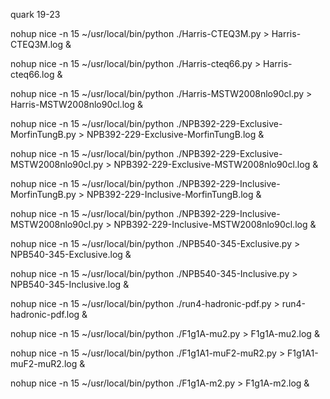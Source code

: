 quark 19-23

nohup nice -n 15 ~/usr/local/bin/python ./Harris-CTEQ3M.py > Harris-CTEQ3M.log &

nohup nice -n 15 ~/usr/local/bin/python ./Harris-cteq66.py > Harris-cteq66.log &

nohup nice -n 15 ~/usr/local/bin/python ./Harris-MSTW2008nlo90cl.py > Harris-MSTW2008nlo90cl.log &

nohup nice -n 15 ~/usr/local/bin/python ./NPB392-229-Exclusive-MorfinTungB.py > NPB392-229-Exclusive-MorfinTungB.log &

nohup nice -n 15 ~/usr/local/bin/python ./NPB392-229-Exclusive-MSTW2008nlo90cl.py > NPB392-229-Exclusive-MSTW2008nlo90cl.log &

nohup nice -n 15 ~/usr/local/bin/python ./NPB392-229-Inclusive-MorfinTungB.py > NPB392-229-Inclusive-MorfinTungB.log &

nohup nice -n 15 ~/usr/local/bin/python ./NPB392-229-Inclusive-MSTW2008nlo90cl.py > NPB392-229-Inclusive-MSTW2008nlo90cl.log &

nohup nice -n 15 ~/usr/local/bin/python ./NPB540-345-Exclusive.py > NPB540-345-Exclusive.log &

nohup nice -n 15 ~/usr/local/bin/python ./NPB540-345-Inclusive.py > NPB540-345-Inclusive.log &

nohup nice -n 15 ~/usr/local/bin/python ./run4-hadronic-pdf.py > run4-hadronic-pdf.log &

nohup nice -n 15 ~/usr/local/bin/python ./F1g1A-mu2.py > F1g1A-mu2.log &

nohup nice -n 15 ~/usr/local/bin/python ./F1g1A1-muF2-muR2.py > F1g1A1-muF2-muR2.log &

nohup nice -n 15 ~/usr/local/bin/python ./F1g1A-m2.py > F1g1A-m2.log &
